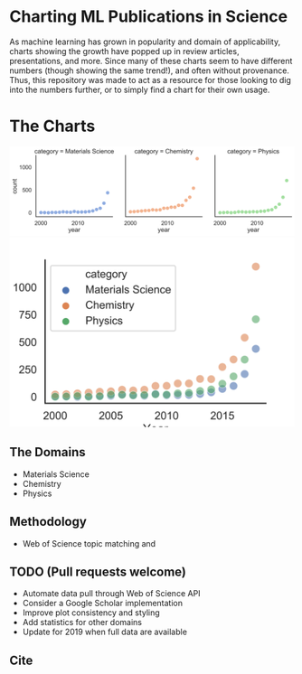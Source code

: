 # Charting ML Publications in Science

As machine learning has grown in popularity and domain of applicability, charts showing the growth have popped up in review articles, presentations, and more.
Since many of these charts seem to have different numbers (though showing the same trend!), and  often without provenance. Thus, this repository was made to act as a resource for those looking to dig into the numbers further, or to simply find a chart for their own usage. 

# The Charts
![All domain grid](./output/1-grid.png)
![All domain overlay](./output/1-all-together.png)

## The Domains
* Materials Science
* Chemistry
* Physics


## Methodology
* Web of Science topic matching and 

## TODO (Pull requests welcome)
* Automate data pull through Web of Science API
* Consider a Google Scholar implementation
* Improve plot consistency and styling
* Add statistics for other domains
* Update for 2019 when full data are available

## Cite


